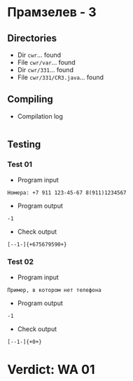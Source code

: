 # Прамзелев - 3
## Directories
- Dir `cwr`... found
- File `cwr/var`... found
- Dir `cwr/331`... found
- File `cwr/331/CR3.java`... found
## Compiling
- Compilation log
```

```
## Testing
### Test 01
- Program input
```
Номера: +7 911 123-45-67 8(911)1234567

```
- Program output
```
-1

```
- Check output
```
[--1-]{+675679590+}

```
### Test 02
- Program input
```
Пример, в котором нет телефона

```
- Program output
```
-1

```
- Check output
```
[--1-]{+0+}

```
# Verdict: WA 01
